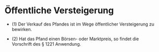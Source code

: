 # Öffentliche Versteigerung

- (1) Der Verkauf des Pfandes ist im Wege öffentlicher Versteigerung zu bewirken.

- (2) Hat das Pfand einen Börsen- oder Marktpreis, so findet die Vorschrift des § 1221 Anwendung.

